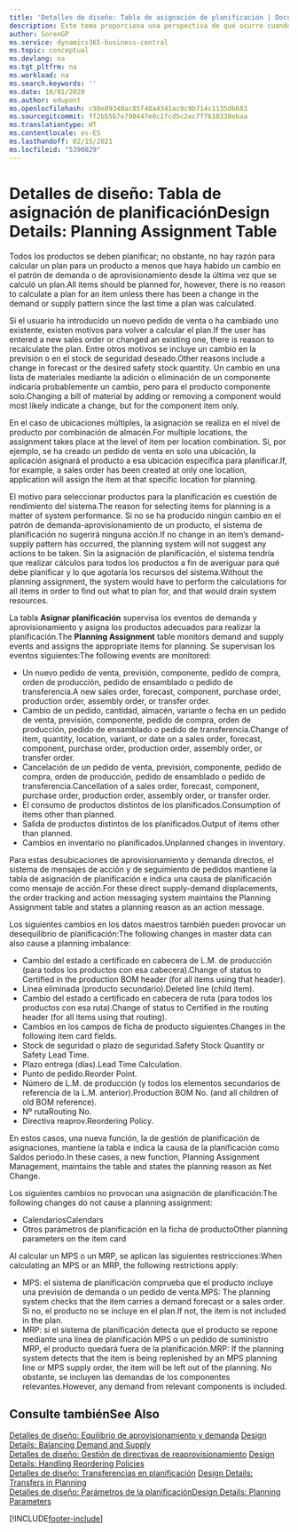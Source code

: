 ```yaml
---
title: 'Detalles de diseño: Tabla de asignación de planificación | Documentos de Microsoft'
description: Este tema proporciona una perspectiva de qué ocurre cuando se modifica la forma en que realiza un plan para un producto.
author: SorenGP
ms.service: dynamics365-business-central
ms.topic: conceptual
ms.devlang: na
ms.tgt_pltfrm: na
ms.workload: na
ms.search.keywords: ''
ms.date: 10/01/2020
ms.author: edupont
ms.openlocfilehash: c98e89340ac85f48a4341ac9c9b714c1135db683
ms.sourcegitcommit: ff2b55b7e790447e0c1fcd5c2ec7f7610338ebaa
ms.translationtype: HT
ms.contentlocale: es-ES
ms.lasthandoff: 02/15/2021
ms.locfileid: "5390829"
---
```

# <a name="design-details-planning-assignment-table"></a><span data-ttu-id="49cb5-103">Detalles de diseño: Tabla de asignación de planificación</span><span class="sxs-lookup"><span data-stu-id="49cb5-103">Design Details: Planning Assignment Table</span></span>
<span data-ttu-id="49cb5-104">Todos los productos se deben planificar; no obstante, no hay razón para calcular un plan para un producto a menos que haya habido un cambio en el patrón de demanda o de aprovisionamiento desde la última vez que se calculó un plan.</span><span class="sxs-lookup"><span data-stu-id="49cb5-104">All items should be planned for, however, there is no reason to calculate a plan for an item unless there has been a change in the demand or supply pattern since the last time a plan was calculated.</span></span>  

<span data-ttu-id="49cb5-105">Si el usuario ha introducido un nuevo pedido de venta o ha cambiado uno existente, existen motivos para volver a calcular el plan.</span><span class="sxs-lookup"><span data-stu-id="49cb5-105">If the user has entered a new sales order or changed an existing one, there is reason to recalculate the plan.</span></span> <span data-ttu-id="49cb5-106">Entre otros motivos se incluye un cambio en la previsión o en el stock de seguridad deseado.</span><span class="sxs-lookup"><span data-stu-id="49cb5-106">Other reasons include a change in forecast or the desired safety stock quantity.</span></span> <span data-ttu-id="49cb5-107">Un cambio en una lista de materiales mediante la adición o eliminación de un componente indicaría probablemente un cambio, pero para el producto componente solo.</span><span class="sxs-lookup"><span data-stu-id="49cb5-107">Changing a bill of material by adding or removing a component would most likely indicate a change, but for the component item only.</span></span>  

<span data-ttu-id="49cb5-108">En el caso de ubicaciones múltiples, la asignación se realiza en el nivel de producto por combinación de almacén.</span><span class="sxs-lookup"><span data-stu-id="49cb5-108">For multiple locations, the assignment takes place at the level of item per location combination.</span></span> <span data-ttu-id="49cb5-109">Si, por ejemplo, se ha creado un pedido de venta en solo una ubicación, la aplicación asignará el producto a esa ubicación específica para planificar.</span><span class="sxs-lookup"><span data-stu-id="49cb5-109">If, for example, a sales order has been created at only one location, application will assign the item at that specific location for planning.</span></span>  

<span data-ttu-id="49cb5-110">El motivo para seleccionar productos para la planificación es cuestión de rendimiento del sistema.</span><span class="sxs-lookup"><span data-stu-id="49cb5-110">The reason for selecting items for planning is a matter of system performance.</span></span> <span data-ttu-id="49cb5-111">Si no se ha producido ningún cambio en el patrón de demanda-aprovisionamiento de un producto, el sistema de planificación no sugerirá ninguna acción.</span><span class="sxs-lookup"><span data-stu-id="49cb5-111">If no change in an item’s demand-supply pattern has occurred, the planning system will not suggest any actions to be taken.</span></span> <span data-ttu-id="49cb5-112">Sin la asignación de planificación, el sistema tendría que realizar cálculos para todos los productos a fin de averiguar para qué debe planificar y lo que agotaría los recursos del sistema.</span><span class="sxs-lookup"><span data-stu-id="49cb5-112">Without the planning assignment, the system would have to perform the calculations for all items in order to find out what to plan for, and that would drain system resources.</span></span>  

<span data-ttu-id="49cb5-113">La tabla **Asignar planificación** supervisa los eventos de demanda y aprovisionamiento y asigna los productos adecuados para realizar la planificación.</span><span class="sxs-lookup"><span data-stu-id="49cb5-113">The **Planning Assignment** table monitors demand and supply events and assigns the appropriate items for planning.</span></span> <span data-ttu-id="49cb5-114">Se supervisan los eventos siguientes:</span><span class="sxs-lookup"><span data-stu-id="49cb5-114">The following events are monitored:</span></span>  

* <span data-ttu-id="49cb5-115">Un nuevo pedido de venta, previsión, componente, pedido de compra, orden de producción, pedido de ensamblado o pedido de transferencia.</span><span class="sxs-lookup"><span data-stu-id="49cb5-115">A new sales order, forecast, component, purchase order, production order, assembly order, or transfer order.</span></span>  
* <span data-ttu-id="49cb5-116">Cambio de un pedido, cantidad, almacén, variante o fecha en un pedido de venta, previsión, componente, pedido de compra, orden de producción, pedido de ensamblado o pedido de transferencia.</span><span class="sxs-lookup"><span data-stu-id="49cb5-116">Change of item, quantity, location, variant, or date on a sales order, forecast, component, purchase order, production order, assembly order, or transfer order.</span></span>  
* <span data-ttu-id="49cb5-117">Cancelación de un pedido de venta, previsión, componente, pedido de compra, orden de producción, pedido de ensamblado o pedido de transferencia.</span><span class="sxs-lookup"><span data-stu-id="49cb5-117">Cancellation of a sales order, forecast, component, purchase order, production order, assembly order, or transfer order.</span></span>  
* <span data-ttu-id="49cb5-118">El consumo de productos distintos de los planificados.</span><span class="sxs-lookup"><span data-stu-id="49cb5-118">Consumption of items other than planned.</span></span>  
* <span data-ttu-id="49cb5-119">Salida de productos distintos de los planificados.</span><span class="sxs-lookup"><span data-stu-id="49cb5-119">Output of items other than planned.</span></span>  
* <span data-ttu-id="49cb5-120">Cambios en inventario no planificados.</span><span class="sxs-lookup"><span data-stu-id="49cb5-120">Unplanned changes in inventory.</span></span>  

<span data-ttu-id="49cb5-121">Para estas desubicaciones de aprovisionamiento y demanda directos, el sistema de mensajes de acción y de seguimiento de pedidos mantiene la tabla de asignación de planificación e indica una causa de planificación como mensaje de acción.</span><span class="sxs-lookup"><span data-stu-id="49cb5-121">For these direct supply-demand displacements, the order tracking and action messaging system maintains the Planning Assignment table and states a planning reason as an action message.</span></span>  

<span data-ttu-id="49cb5-122">Los siguientes cambios en los datos maestros también pueden provocar un desequilibrio de planificación:</span><span class="sxs-lookup"><span data-stu-id="49cb5-122">The following changes in master data can also cause a planning imbalance:</span></span>  

* <span data-ttu-id="49cb5-123">Cambio del estado a certificado en cabecera de L.M. de producción (para todos los productos con esa cabecera).</span><span class="sxs-lookup"><span data-stu-id="49cb5-123">Change of status to Certified in the production BOM header (for all items using that header).</span></span>  
* <span data-ttu-id="49cb5-124">Línea eliminada (producto secundario).</span><span class="sxs-lookup"><span data-stu-id="49cb5-124">Deleted line (child item).</span></span>  
* <span data-ttu-id="49cb5-125">Cambio del estado a certificado en cabecera de ruta (para todos los productos con esa ruta).</span><span class="sxs-lookup"><span data-stu-id="49cb5-125">Change of status to Certified in the routing header (for all items using that routing).</span></span>  
* <span data-ttu-id="49cb5-126">Cambios en los campos de ficha de producto siguientes.</span><span class="sxs-lookup"><span data-stu-id="49cb5-126">Changes in the following item card fields.</span></span>  
* <span data-ttu-id="49cb5-127">Stock de seguridad o plazo de seguridad.</span><span class="sxs-lookup"><span data-stu-id="49cb5-127">Safety Stock Quantity or Safety Lead Time.</span></span>  
* <span data-ttu-id="49cb5-128">Plazo entrega (días).</span><span class="sxs-lookup"><span data-stu-id="49cb5-128">Lead Time Calculation.</span></span>  
* <span data-ttu-id="49cb5-129">Punto de pedido.</span><span class="sxs-lookup"><span data-stu-id="49cb5-129">Reorder Point.</span></span>  
* <span data-ttu-id="49cb5-130">Número de L.M. de producción (y todos los elementos secundarios de referencia de la L.M. anterior).</span><span class="sxs-lookup"><span data-stu-id="49cb5-130">Production BOM No. (and all children of old BOM reference).</span></span>  
* <span data-ttu-id="49cb5-131">Nº ruta</span><span class="sxs-lookup"><span data-stu-id="49cb5-131">Routing No.</span></span>  
* <span data-ttu-id="49cb5-132">Directiva reaprov.</span><span class="sxs-lookup"><span data-stu-id="49cb5-132">Reordering Policy.</span></span>  

<span data-ttu-id="49cb5-133">En estos casos, una nueva función, la de gestión de planificación de asignaciones, mantiene la tabla e indica la causa de la planificación como Saldos periodo.</span><span class="sxs-lookup"><span data-stu-id="49cb5-133">In these cases, a new function, Planning Assignment Management, maintains the table and states the planning reason as Net Change.</span></span>  

<span data-ttu-id="49cb5-134">Los siguientes cambios no provocan una asignación de planificación:</span><span class="sxs-lookup"><span data-stu-id="49cb5-134">The following changes do not cause a planning assignment:</span></span>  

* <span data-ttu-id="49cb5-135">Calendarios</span><span class="sxs-lookup"><span data-stu-id="49cb5-135">Calendars</span></span>  
* <span data-ttu-id="49cb5-136">Otros parámetros de planificación en la ficha de producto</span><span class="sxs-lookup"><span data-stu-id="49cb5-136">Other planning parameters on the item card</span></span>  

<span data-ttu-id="49cb5-137">Al calcular un MPS o un MRP, se aplican las siguientes restricciones:</span><span class="sxs-lookup"><span data-stu-id="49cb5-137">When calculating an MPS or an MRP, the following restrictions apply:</span></span>  

* <span data-ttu-id="49cb5-138">MPS: el sistema de planificación comprueba que el producto incluye una previsión de demanda o un pedido de venta.</span><span class="sxs-lookup"><span data-stu-id="49cb5-138">MPS: The planning system checks that the item carries a demand forecast or a sales order.</span></span> <span data-ttu-id="49cb5-139">Si no, el producto no se incluye en el plan.</span><span class="sxs-lookup"><span data-stu-id="49cb5-139">If not, the item is not included in the plan.</span></span>  
* <span data-ttu-id="49cb5-140">MRP: si el sistema de planificación detecta que el producto se repone mediante una línea de planificación MPS o un pedido de suministro MRP, el producto quedará fuera de la planificación.</span><span class="sxs-lookup"><span data-stu-id="49cb5-140">MRP: If the planning system detects that the item is being replenished by an MPS planning line or MPS supply order, the item will be left out of the planning.</span></span> <span data-ttu-id="49cb5-141">No obstante, se incluyen las demandas de los componentes relevantes.</span><span class="sxs-lookup"><span data-stu-id="49cb5-141">However, any demand from relevant components is included.</span></span>  

## <a name="see-also"></a><span data-ttu-id="49cb5-142">Consulte también</span><span class="sxs-lookup"><span data-stu-id="49cb5-142">See Also</span></span>  
<span data-ttu-id="49cb5-143">[Detalles de diseño: Equilibrio de aprovisionamiento y demanda](design-details-balancing-demand-and-supply.md) </span><span class="sxs-lookup"><span data-stu-id="49cb5-143">[Design Details: Balancing Demand and Supply](design-details-balancing-demand-and-supply.md) </span></span>  
<span data-ttu-id="49cb5-144">[Detalles de diseño: Gestión de directivas de reaprovisionamiento](design-details-handling-reordering-policies.md) </span><span class="sxs-lookup"><span data-stu-id="49cb5-144">[Design Details: Handling Reordering Policies](design-details-handling-reordering-policies.md) </span></span>  
<span data-ttu-id="49cb5-145">[Detalles de diseño: Transferencias en planificación](design-details-transfers-in-planning.md) </span><span class="sxs-lookup"><span data-stu-id="49cb5-145">[Design Details: Transfers in Planning](design-details-transfers-in-planning.md) </span></span>  
[<span data-ttu-id="49cb5-146">Detalles de diseño: Parámetros de la planificación</span><span class="sxs-lookup"><span data-stu-id="49cb5-146">Design Details: Planning Parameters</span></span>](design-details-planning-parameters.md)  


[!INCLUDE[footer-include](includes/footer-banner.md)]